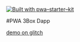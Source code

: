 [![Built with pwa–starter–kit](https://img.shields.io/badge/built_with-pwa–starter–kit_-blue.svg)](https://github.com/Polymer/pwa-starter-kit "Built with pwa–starter–kit")

#PWA 3Box Dapp

[demo on glitch](https://pwa-3box-dapp.glitch.me/)
